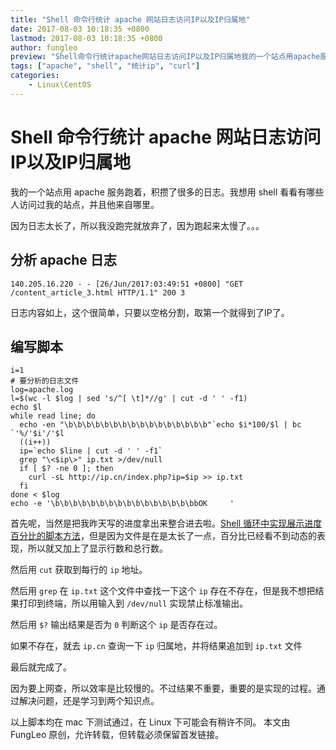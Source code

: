 ```yaml
---
title: "Shell 命令行统计 apache 网站日志访问IP以及IP归属地"
date: 2017-08-03 10:18:35 +0800
lastmod: 2017-08-03 10:18:35 +0800
author: fungleo
preview: "Shell命令行统计apache网站日志访问IP以及IP归属地我的一个站点用apache服务跑着，积攒了很多的日志。我想用shell看看有哪些人访问过我的站点，并且他来自哪里。因为日志太长了，所以我没跑完就放弃了，因为跑起来太慢了。。。分析apache日志140.205.16.220--[26/Jun/2017:03:49:51+0800]'GET/content_ar"
tags: ["apache", "shell", "统计ip", "curl"]
categories:
    - Linux\CentOS
---
```


# Shell 命令行统计 apache 网站日志访问IP以及IP归属地

我的一个站点用 apache 服务跑着，积攒了很多的日志。我想用 shell 看看有哪些人访问过我的站点，并且他来自哪里。

因为日志太长了，所以我没跑完就放弃了，因为跑起来太慢了。。。

## 分析 apache 日志

```
140.205.16.220 - - [26/Jun/2017:03:49:51 +0800] "GET /content_article_3.html HTTP/1.1" 200 3
```

日志内容如上，这个很简单，只要以空格分割，取第一个就得到了IP了。

## 编写脚本

```
i=1
# 要分析的日志文件
log=apache.log
l=$(wc -l $log | sed 's/^[ \t]*//g' | cut -d ' ' -f1)
echo $l
while read line; do
  echo -en "\b\b\b\b\b\b\b\b\b\b\b\b\b\b\b\b"`echo $i*100/$l | bc `'%/'$i'/'$l
  ((i++))
  ip=`echo $line | cut -d ' ' -f1`
  grep "\<$ip\>" ip.txt >/dev/null
  if [ $? -ne 0 ]; then
    curl -sL http://ip.cn/index.php?ip=$ip >> ip.txt
  fi
done < $log
echo -e '\b\b\b\b\b\b\b\b\b\b\b\b\b\b\b\bbOK     '
```

首先呢，当然是把我昨天写的进度拿出来整合进去啦。[Shell 循环中实现展示进度百分比的脚本方法](http://blog.csdn.net/fungleo/article/details/76576487)，但是因为文件是在是太长了一点，百分比已经看不到动态的表现，所以就又加上了显示行数和总行数。

然后用 `cut` 获取到每行的 `ip` 地址。

然后用 `grep` 在 `ip.txt` 这个文件中查找一下这个 `ip` 存在不存在，但是我不想把结果打印到终端，所以用输入到 `/dev/null` 实现禁止标准输出。

然后用 `$?` 输出结果是否为 `0` 判断这个 `ip` 是否存在过。

如果不存在，就去 `ip.cn` 查询一下 `ip` 归属地，并将结果追加到 `ip.txt` 文件

最后就完成了。

因为要上网查，所以效率是比较慢的。不过结果不重要，重要的是实现的过程。通过解决问题，还是学习到两个知识点。

以上脚本均在 mac 下测试通过，在 Linux 下可能会有稍许不同。
本文由 FungLeo 原创，允许转载，但转载必须保留首发链接。

